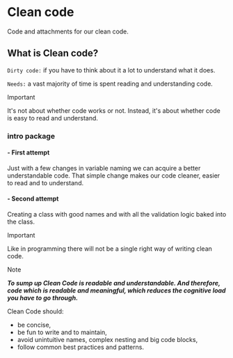 # Clean code
Code and attachments for our clean code.

## What is Clean code?
``Dirty code:`` if you have to think about it a lot to understand what it does.

``Needs:`` a vast majority of time is spent reading and understanding code.

> [!IMPORTANT]
> It's not about whether code works or not. Instead, it's about whether code 
> is easy to read and understand.

### intro package

#### - First attempt
Just with a few changes in variable naming we can acquire a better understandable code.
That simple change makes our code cleaner, easier to read and to understand.

#### - Second attempt
Creating a class with good names and with all the validation logic baked into the class.

> [!IMPORTANT]
> Like in programming there will not be a single right way of writing clean code.

> [!NOTE]
> ***To sump up Clean Code is readable and understandable. And therefore, code which is
> readable and meaningful, which reduces the cognitive load you have to go through.***
> 
> Clean Code should:
> - be concise,
> - be fun to write and to maintain,
> - avoid unintuitive names, complex nesting and big code blocks,
> - follow common best practices and patterns.

 
